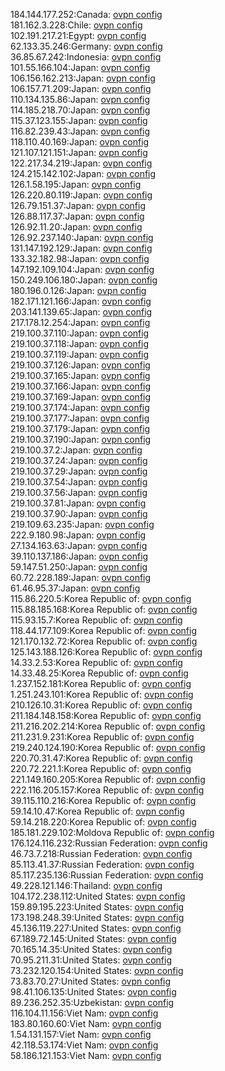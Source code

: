 184.144.177.252:Canada: [ovpn config](vpn/184_144_177_252.ovpn)  
181.162.3.228:Chile: [ovpn config](vpn/181_162_3_228.ovpn)  
102.191.217.21:Egypt: [ovpn config](vpn/102_191_217_21.ovpn)  
62.133.35.246:Germany: [ovpn config](vpn/62_133_35_246.ovpn)  
36.85.67.242:Indonesia: [ovpn config](vpn/36_85_67_242.ovpn)  
101.55.166.104:Japan: [ovpn config](vpn/101_55_166_104.ovpn)  
106.156.162.213:Japan: [ovpn config](vpn/106_156_162_213.ovpn)  
106.157.71.209:Japan: [ovpn config](vpn/106_157_71_209.ovpn)  
110.134.135.86:Japan: [ovpn config](vpn/110_134_135_86.ovpn)  
114.185.218.70:Japan: [ovpn config](vpn/114_185_218_70.ovpn)  
115.37.123.155:Japan: [ovpn config](vpn/115_37_123_155.ovpn)  
116.82.239.43:Japan: [ovpn config](vpn/116_82_239_43.ovpn)  
118.110.40.169:Japan: [ovpn config](vpn/118_110_40_169.ovpn)  
121.107.121.151:Japan: [ovpn config](vpn/121_107_121_151.ovpn)  
122.217.34.219:Japan: [ovpn config](vpn/122_217_34_219.ovpn)  
124.215.142.102:Japan: [ovpn config](vpn/124_215_142_102.ovpn)  
126.1.58.195:Japan: [ovpn config](vpn/126_1_58_195.ovpn)  
126.220.80.119:Japan: [ovpn config](vpn/126_220_80_119.ovpn)  
126.79.151.37:Japan: [ovpn config](vpn/126_79_151_37.ovpn)  
126.88.117.37:Japan: [ovpn config](vpn/126_88_117_37.ovpn)  
126.92.11.20:Japan: [ovpn config](vpn/126_92_11_20.ovpn)  
126.92.237.140:Japan: [ovpn config](vpn/126_92_237_140.ovpn)  
131.147.192.129:Japan: [ovpn config](vpn/131_147_192_129.ovpn)  
133.32.182.98:Japan: [ovpn config](vpn/133_32_182_98.ovpn)  
147.192.109.104:Japan: [ovpn config](vpn/147_192_109_104.ovpn)  
150.249.106.180:Japan: [ovpn config](vpn/150_249_106_180.ovpn)  
180.196.0.126:Japan: [ovpn config](vpn/180_196_0_126.ovpn)  
182.171.121.166:Japan: [ovpn config](vpn/182_171_121_166.ovpn)  
203.141.139.65:Japan: [ovpn config](vpn/203_141_139_65.ovpn)  
217.178.12.254:Japan: [ovpn config](vpn/217_178_12_254.ovpn)  
219.100.37.110:Japan: [ovpn config](vpn/219_100_37_110.ovpn)  
219.100.37.118:Japan: [ovpn config](vpn/219_100_37_118.ovpn)  
219.100.37.119:Japan: [ovpn config](vpn/219_100_37_119.ovpn)  
219.100.37.126:Japan: [ovpn config](vpn/219_100_37_126.ovpn)  
219.100.37.165:Japan: [ovpn config](vpn/219_100_37_165.ovpn)  
219.100.37.166:Japan: [ovpn config](vpn/219_100_37_166.ovpn)  
219.100.37.169:Japan: [ovpn config](vpn/219_100_37_169.ovpn)  
219.100.37.174:Japan: [ovpn config](vpn/219_100_37_174.ovpn)  
219.100.37.177:Japan: [ovpn config](vpn/219_100_37_177.ovpn)  
219.100.37.179:Japan: [ovpn config](vpn/219_100_37_179.ovpn)  
219.100.37.190:Japan: [ovpn config](vpn/219_100_37_190.ovpn)  
219.100.37.2:Japan: [ovpn config](vpn/219_100_37_2.ovpn)  
219.100.37.24:Japan: [ovpn config](vpn/219_100_37_24.ovpn)  
219.100.37.29:Japan: [ovpn config](vpn/219_100_37_29.ovpn)  
219.100.37.54:Japan: [ovpn config](vpn/219_100_37_54.ovpn)  
219.100.37.56:Japan: [ovpn config](vpn/219_100_37_56.ovpn)  
219.100.37.81:Japan: [ovpn config](vpn/219_100_37_81.ovpn)  
219.100.37.90:Japan: [ovpn config](vpn/219_100_37_90.ovpn)  
219.109.63.235:Japan: [ovpn config](vpn/219_109_63_235.ovpn)  
222.9.180.98:Japan: [ovpn config](vpn/222_9_180_98.ovpn)  
27.134.163.63:Japan: [ovpn config](vpn/27_134_163_63.ovpn)  
39.110.137.186:Japan: [ovpn config](vpn/39_110_137_186.ovpn)  
59.147.51.250:Japan: [ovpn config](vpn/59_147_51_250.ovpn)  
60.72.228.189:Japan: [ovpn config](vpn/60_72_228_189.ovpn)  
61.46.95.37:Japan: [ovpn config](vpn/61_46_95_37.ovpn)  
115.86.220.5:Korea Republic of: [ovpn config](vpn/115_86_220_5.ovpn)  
115.88.185.168:Korea Republic of: [ovpn config](vpn/115_88_185_168.ovpn)  
115.93.15.7:Korea Republic of: [ovpn config](vpn/115_93_15_7.ovpn)  
118.44.177.109:Korea Republic of: [ovpn config](vpn/118_44_177_109.ovpn)  
121.170.132.72:Korea Republic of: [ovpn config](vpn/121_170_132_72.ovpn)  
125.143.188.126:Korea Republic of: [ovpn config](vpn/125_143_188_126.ovpn)  
14.33.2.53:Korea Republic of: [ovpn config](vpn/14_33_2_53.ovpn)  
14.33.48.25:Korea Republic of: [ovpn config](vpn/14_33_48_25.ovpn)  
1.237.152.181:Korea Republic of: [ovpn config](vpn/1_237_152_181.ovpn)  
1.251.243.101:Korea Republic of: [ovpn config](vpn/1_251_243_101.ovpn)  
210.126.10.31:Korea Republic of: [ovpn config](vpn/210_126_10_31.ovpn)  
211.184.148.158:Korea Republic of: [ovpn config](vpn/211_184_148_158.ovpn)  
211.216.202.214:Korea Republic of: [ovpn config](vpn/211_216_202_214.ovpn)  
211.231.9.231:Korea Republic of: [ovpn config](vpn/211_231_9_231.ovpn)  
219.240.124.190:Korea Republic of: [ovpn config](vpn/219_240_124_190.ovpn)  
220.70.31.47:Korea Republic of: [ovpn config](vpn/220_70_31_47.ovpn)  
220.72.221.1:Korea Republic of: [ovpn config](vpn/220_72_221_1.ovpn)  
221.149.160.205:Korea Republic of: [ovpn config](vpn/221_149_160_205.ovpn)  
222.116.205.157:Korea Republic of: [ovpn config](vpn/222_116_205_157.ovpn)  
39.115.110.216:Korea Republic of: [ovpn config](vpn/39_115_110_216.ovpn)  
59.14.10.47:Korea Republic of: [ovpn config](vpn/59_14_10_47.ovpn)  
59.14.218.220:Korea Republic of: [ovpn config](vpn/59_14_218_220.ovpn)  
185.181.229.102:Moldova Republic of: [ovpn config](vpn/185_181_229_102.ovpn)  
176.124.116.232:Russian Federation: [ovpn config](vpn/176_124_116_232.ovpn)  
46.73.7.218:Russian Federation: [ovpn config](vpn/46_73_7_218.ovpn)  
85.113.41.37:Russian Federation: [ovpn config](vpn/85_113_41_37.ovpn)  
85.117.235.136:Russian Federation: [ovpn config](vpn/85_117_235_136.ovpn)  
49.228.121.146:Thailand: [ovpn config](vpn/49_228_121_146.ovpn)  
104.172.238.112:United States: [ovpn config](vpn/104_172_238_112.ovpn)  
159.89.195.223:United States: [ovpn config](vpn/159_89_195_223.ovpn)  
173.198.248.39:United States: [ovpn config](vpn/173_198_248_39.ovpn)  
45.136.119.227:United States: [ovpn config](vpn/45_136_119_227.ovpn)  
67.189.72.145:United States: [ovpn config](vpn/67_189_72_145.ovpn)  
70.165.14.35:United States: [ovpn config](vpn/70_165_14_35.ovpn)  
70.95.211.31:United States: [ovpn config](vpn/70_95_211_31.ovpn)  
73.232.120.154:United States: [ovpn config](vpn/73_232_120_154.ovpn)  
73.83.70.27:United States: [ovpn config](vpn/73_83_70_27.ovpn)  
98.41.106.135:United States: [ovpn config](vpn/98_41_106_135.ovpn)  
89.236.252.35:Uzbekistan: [ovpn config](vpn/89_236_252_35.ovpn)  
116.104.11.156:Viet Nam: [ovpn config](vpn/116_104_11_156.ovpn)  
183.80.160.60:Viet Nam: [ovpn config](vpn/183_80_160_60.ovpn)  
1.54.131.157:Viet Nam: [ovpn config](vpn/1_54_131_157.ovpn)  
42.118.53.174:Viet Nam: [ovpn config](vpn/42_118_53_174.ovpn)  
58.186.121.153:Viet Nam: [ovpn config](vpn/58_186_121_153.ovpn)  
